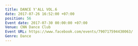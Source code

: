 ```yaml
---
title: DANCE Y'ALL VOL.6
date: 2017-07-26 16:52:00 +07:00
position: 56
Event date: 2017-07-30 00:00:00 +07:00
Venue: CNN Dance Club
Event URL: https://www.facebook.com/events/790717594430063/
Genre: Dance
---
```


